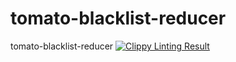 # tomato-blacklist-reducer
tomato-blacklist-reducer
[![Clippy Linting Result](https://clippy.bashy.io/github/fralalonde/tomato-blacklist-reducer/master/badge.svg)](https://clippy.bashy.io/github/fralalonde/tomato-blacklist-reducer/master/log)

